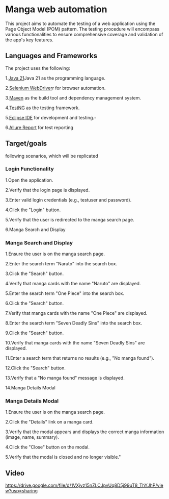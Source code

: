 # Manga web automation

This project aims to automate the testing of a web application using the Page Object Model (POM) pattern. The testing procedure will encompass various functionalities to ensure comprehensive coverage and validation of the app's key features. 

## Languages and Frameworks
The project uses the following:

1.[Java 21](https://openjdk.java.net/projects/jdk/21/)Java 21 as the programming language.

2.[Selenium WebDriver](https://www.selenium.dev/)r for browser automation.

3.[Maven](https://maven.apache.org/) as the build tool and dependency management system.

4.[TestNG](https://testng.org/doc/) as the testing framework.

5.[Eclipse IDE](https://www.eclipse.org/) for development and testing.-

6.[Allure Report](https://allurereport.org/) for test reporting



## Target/goals
following scenarios, which will be replicated

### Login Functionality
1.Open the application.

2.Verify that the login page is displayed.

3.Enter valid login credentials (e.g., testuser and password).

4.Click the "Login" button.

5.Verify that the user is redirected to the manga search page.

6.Manga Search and Display

### Manga Search and Display
1.Ensure the user is on the manga search page.

2.Enter the search term "Naruto" into the search box.

3.Click the "Search" button.

4.Verify that manga cards with the name "Naruto" are displayed.

5.Enter the search term "One Piece" into the search box.

6.Click the "Search" button.

7.Verify that manga cards with the name "One Piece" are displayed.

8.Enter the search term "Seven Deadly Sins" into the search box.

9.Click the "Search" button.

10.Verify that manga cards with the name "Seven Deadly Sins" are displayed.

11.Enter a search term that returns no results (e.g., "No manga found").

12.Click the "Search" button.

13.Verify that a "No manga found" message is displayed.

14.Manga Details Modal

### Manga Details Modal
1.Ensure the user is on the manga search page.

2.Click the "Details" link on a manga card.

3.Verify that the modal appears and displays the correct manga information (image, name, summary).

4.Click the "Close" button on the modal.

5.Verify that the modal is closed and no longer visible."

## Video
https://drive.google.com/file/d/1VXjvz15nZLCJpvUq8D5j99uT8_ThYJhP/view?usp=sharing

